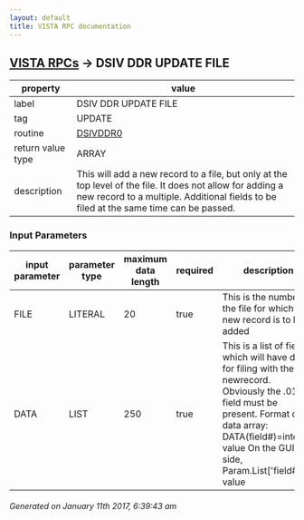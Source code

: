 ```yaml
---
layout: default
title: VISTA RPC documentation
---
```




## [VISTA RPCs](TableOfContent.md) &#8594; DSIV DDR UPDATE FILE 

 property | value 
--- | --- 
 label | DSIV DDR UPDATE FILE
 tag | UPDATE
 routine | [DSIVDDR0](http://code.osehra.org/dox/Routine_DSIVDDR0_source.html)
 return value type | ARRAY
 description | This will add a new record to a file, but only at the top level of the file.   It does not allow for adding a new record to a multiple. Additional fields to be filed at the same time can be passed.

### Input Parameters

| input parameter | parameter type | maximum data length | required | description | 
| --- | --- | --- | --- | --- | 
| FILE | LITERAL | 20 | true | This is the number of the file for which a new record is to be added | 
| DATA | LIST | 250 | true | This is a list of fields which will have data for filing with the newrecord.  Obviously the .01 field must be present.  Format of data array:  DATA(field#)=internal value   On the GUI side, Param.List['field#']= value | 




 ###### Generated on January 11th 2017, 6:39:43 am